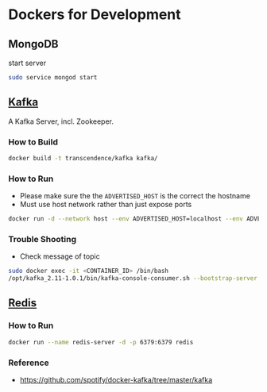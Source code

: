 # Dockers for Development

## MongoDB
start server
```bash
sudo service mongod start
```


## [Kafka](kafka) 
A Kafka Server, incl. Zookeeper.

### How to Build

```bash
docker build -t transcendence/kafka kafka/
```

### How to Run
* Please make sure the the `ADVERTISED_HOST` is the correct the hostname
* Must use host network rather than just expose ports
```bash
docker run -d --network host --env ADVERTISED_HOST=localhost --env ADVERTISED_PORT=9092 transcendence/kafka
```

### Trouble Shooting
* Check message of topic
```bash
sudo docker exec -it <CONTAINER_ID> /bin/bash
/opt/kafka_2.11-1.0.1/bin/kafka-console-consumer.sh --bootstrap-server localhost:9092 --topic <TOPIC> --from-beginning --group <CONSUMER_GROUP>-monitor
```

## [Redis](https://hub.docker.com/_/redis?tab=description)
### How to Run
```bash
docker run --name redis-server -d -p 6379:6379 redis 
```


### Reference 
* https://github.com/spotify/docker-kafka/tree/master/kafka
